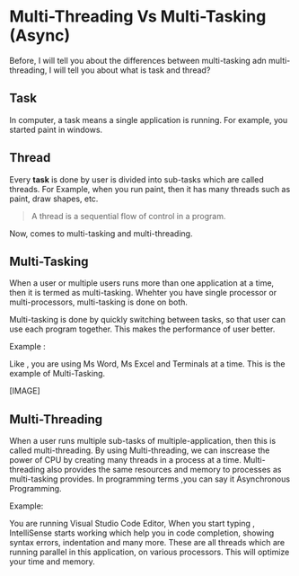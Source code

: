 # Multi-Threading Vs Multi-Tasking (Async)

Before, I will tell you about the differences between multi-tasking adn multi-threading, I will tell you about what is task and thread?

## Task

In computer, a task means a single application is running. For example, you started paint in windows.

## Thread

Every **task** is done by user  is divided into sub-tasks which are called threads.
For Example, when you run paint, then it has many threads such as paint, draw shapes, etc.

> A thread is a sequential flow of control in a program. 

Now, comes to multi-tasking and multi-threading.


## Multi-Tasking

When a user or multiple users runs more than one application at a time, then it is termed as multi-tasking. Whehter you have single processor or multi-processors, multi-tasking is done on both.

Multi-tasking is done by quickly switching between tasks, so that user can use each program together. This makes the performance of user better.

Example : 

Like , you are using Ms Word, Ms Excel and Terminals at a time. This is the example of Multi-Tasking.




[IMAGE]

## Multi-Threading

When a user runs multiple sub-tasks of multiple-application, then this is called multi-threading. By using Multi-threading, we can inscrease the power of CPU by creating many threads in a process at a time. Multi-threading also provides the same resources and memory to processes as multi-tasking provides. In programming terms ,you can say it Asynchronous Programming.

Example: 

You are running Visual Studio Code Editor, When you start typing , IntelliSense starts working which help you in code completion, showing syntax errors, indentation and many more. These are all threads which are running parallel in this application, on various processors. This will optimize your time and memory.